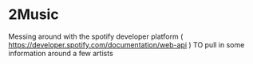 # 2Music

Messing around with the spotify developer platform ( https://developer.spotify.com/documentation/web-api ) TO pull in some information around a few artists
